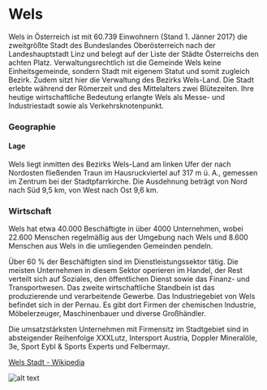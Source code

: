# **Wels**

Wels in Österreich ist mit 60.739 Einwohnern (Stand 1. Jänner 2017) die zweitgrößte Stadt des Bundeslandes Oberösterreich nach der Landeshauptstadt Linz und belegt auf der Liste der Städte Österreichs den achten Platz. 
Verwaltungsrechtlich ist die Gemeinde Wels keine Einheitsgemeinde, sondern Stadt mit eigenem Statut und somit zugleich Bezirk. Zudem sitzt hier die Verwaltung des Bezirks Wels-Land. 
Die Stadt erlebte während der Römerzeit und des Mittelalters zwei Blütezeiten. Ihre heutige wirtschaftliche Bedeutung erlangte Wels als Messe- und Industriestadt sowie als Verkehrsknotenpunkt.

### **Geographie**

#### **Lage**

Wels liegt inmitten des Bezirks Wels-Land am linken Ufer der nach Nordosten fließenden Traun im Hausruckviertel auf 317 m ü. A., gemessen im Zentrum bei der Stadtpfarrkirche. 
Die Ausdehnung beträgt von Nord nach Süd 9,5 km, von West nach Ost 9,6 km.

### **Wirtschaft**

Wels hat etwa 40.000 Beschäftigte in über 4000 Unternehmen, wobei 22.600 Menschen regelmäßig aus der Umgebung nach Wels und 8.600 Menschen aus Wels in die umliegenden Gemeinden pendeln.

Über 60 % der Beschäftigten sind im Dienstleistungssektor tätig. Die meisten Unternehmen in diesem Sektor operieren im Handel, der Rest verteilt sich auf Soziales, den öffentlichen Dienst sowie das Finanz- und Transportwesen. 
Das zweite wirtschaftliche Standbein ist das produzierende und verarbeitende Gewerbe. Das Industriegebiet von Wels befindet sich in der Pernau. 
Es gibt dort Firmen der chemischen Industrie, Möbelerzeuger, Maschinenbauer und diverse Großhändler.

Die umsatzstärksten Unternehmen mit Firmensitz im Stadtgebiet sind in absteigender Reihenfolge XXXLutz, Intersport Austria, Doppler Mineralöle, 3e, Sport Eybl & Sports Experts und Felbermayr.

[Wels Stadt - Wikipedia](https://de.wikipedia.org/wiki/Wels_(Stadt))

![alt text](https://github.com/Huz15/CE_UE_WS17_A4-2/k01455488/IMG_6566.JPG "Bild 1")
